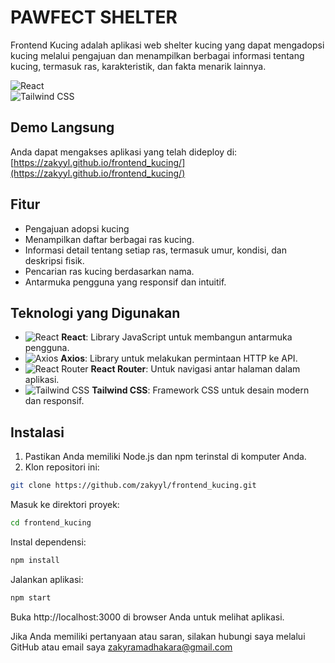 # PAWFECT SHELTER

Frontend Kucing adalah aplikasi web shelter kucing yang dapat mengadopsi kucing melalui pengajuan dan menampilkan berbagai informasi tentang kucing, termasuk ras, karakteristik, dan fakta menarik lainnya.  

![React](https://img.shields.io/badge/React-20232A?style=for-the-badge&logo=react&logoColor=61DAFB)  
![Tailwind CSS](https://img.shields.io/badge/Tailwind_CSS-38B2AC?style=for-the-badge&logo=tailwind-css&logoColor=white)  

## Demo Langsung  

Anda dapat mengakses aplikasi yang telah dideploy di:  
[https://zakyyl.github.io/frontend_kucing/](https://zakyyl.github.io/frontend_kucing/)  

## Fitur  
- Pengajuan adopsi kucing
- Menampilkan daftar berbagai ras kucing.  
- Informasi detail tentang setiap ras, termasuk umur, kondisi, dan deskripsi fisik.  
- Pencarian ras kucing berdasarkan nama.  
- Antarmuka pengguna yang responsif dan intuitif.  

## Teknologi yang Digunakan  

- ![React](https://img.shields.io/badge/-React-20232A?logo=react&logoColor=61DAFB&style=flat-square) **React**: Library JavaScript untuk membangun antarmuka pengguna.  
- ![Axios](https://img.shields.io/badge/-Axios-5A29E4?logo=axios&logoColor=white&style=flat-square) **Axios**: Library untuk melakukan permintaan HTTP ke API.  
- ![React Router](https://img.shields.io/badge/-React%20Router-CA4245?logo=react-router&logoColor=white&style=flat-square) **React Router**: Untuk navigasi antar halaman dalam aplikasi.  
- ![Tailwind CSS](https://img.shields.io/badge/-Tailwind%20CSS-38B2AC?logo=tailwind-css&logoColor=white&style=flat-square) **Tailwind CSS**: Framework CSS untuk desain modern dan responsif.  

## Instalasi  

1. Pastikan Anda memiliki Node.js dan npm terinstal di komputer Anda.  
2. Klon repositori ini:  

```bash
git clone https://github.com/zakyyl/frontend_kucing.git
```
Masuk ke direktori proyek:
```bash
cd frontend_kucing
```
Instal dependensi:
```bash
npm install
```
Jalankan aplikasi:
```bash
npm start
```
Buka http://localhost:3000 di browser Anda untuk melihat aplikasi.


Jika Anda memiliki pertanyaan atau saran, silakan hubungi saya melalui GitHub atau email saya zakyramadhakara@gmail.com
